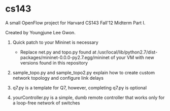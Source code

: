 cs143
=====
A small OpenFlow project for Harvard CS143 Fall'12 Midterm Part I.

Created by Youngjune Lee Gwon.

1. Quick patch to your Mininet is necessary
   - Replace net.py and topo.py found at /usr/local/lib/python2.7/dist-packages/mininet-0.0.0-py2.7.egg/mininet
     of your VM with new versions found in this repository

2. sample_topo.py and sample_topo2.py explain how to create custom network topology and configure link delays

3. q7.py is a template for Q7, however, completing q7.py is optional

4. yourController.py is a simple, dumb remote controller that works only for a loop-free network of switches 
